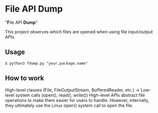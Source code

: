 # File API Dump

"**F**ile API **Dump**"

This project observes which files are opened when using file input/output APIs.

## Usage

```shell
$ python3 fdump.py "your.package.name"
```

## How to work

High-level classes (File, FileOutputStream, BufferedReader, etc.) → Low-level system calls (open(), read(), write())
High-level APIs abstract file operations to make them easier for users to handle. However, internally, they ultimately use the Linux open() system call to open the file.